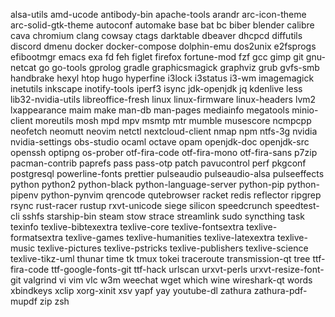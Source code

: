 alsa-utils
amd-ucode
antibody-bin
apache-tools
arandr
arc-icon-theme
arc-solid-gtk-theme
autoconf
automake
base
bat
bc
biber
blender
calibre
cava
chromium
clang
cowsay
ctags
darktable
dbeaver
dhcpcd
diffutils
discord
dmenu
docker
docker-compose
dolphin-emu
dos2unix
e2fsprogs
efibootmgr
emacs
exa
fd
feh
figlet
firefox
fortune-mod
fzf
gcc
gimp
git
gnu-netcat
go
go-tools
gprolog
gradle
graphicsmagick
graphviz
grub
gvfs-smb
handbrake
hexyl
htop
hugo
hyperfine
i3lock
i3status
i3-wm
imagemagick
inetutils
inkscape
inotify-tools
iperf3
isync
jdk-openjdk
jq
kdenlive
less
lib32-nvidia-utils
libreoffice-fresh
linux
linux-firmware
linux-headers
lvm2
lxappearance
maim
make
man-db
man-pages
mediainfo
megatools
minio-client
moreutils
mosh
mpd
mpv
msmtp
mtr
mumble
musescore
ncmpcpp
neofetch
neomutt
neovim
netctl
nextcloud-client
nmap
npm
ntfs-3g
nvidia
nvidia-settings
obs-studio
ocaml
octave
opam
openjdk-doc
openjdk-src
openssh
optipng
os-prober
otf-fira-code
otf-fira-mono
otf-fira-sans
p7zip
pacman-contrib
paprefs
pass
pass-otp
patch
pavucontrol
perf
pkgconf
postgresql
powerline-fonts
prettier
pulseaudio
pulseaudio-alsa
pulseeffects
python
python2
python-black
python-language-server
python-pip
python-pipenv
python-pynvim
qrencode
qutebrowser
racket
redis
reflector
ripgrep
rsync
rust-racer
rustup
rxvt-unicode
siege
silicon
speedcrunch
speedtest-cli
sshfs
starship-bin
steam
stow
strace
streamlink
sudo
syncthing
task
texinfo
texlive-bibtexextra
texlive-core
texlive-fontsextra
texlive-formatsextra
texlive-games
texlive-humanities
texlive-latexextra
texlive-music
texlive-pictures
texlive-pstricks
texlive-publishers
texlive-science
texlive-tikz-uml
thunar
time
tk
tmux
tokei
traceroute
transmission-qt
tree
ttf-fira-code
ttf-google-fonts-git
ttf-hack
urlscan
urxvt-perls
urxvt-resize-font-git
valgrind
vi
vim
vlc
w3m
weechat
wget
which
wine
wireshark-qt
words
xbindkeys
xclip
xorg-xinit
xsv
yapf
yay
youtube-dl
zathura
zathura-pdf-mupdf
zip
zsh
